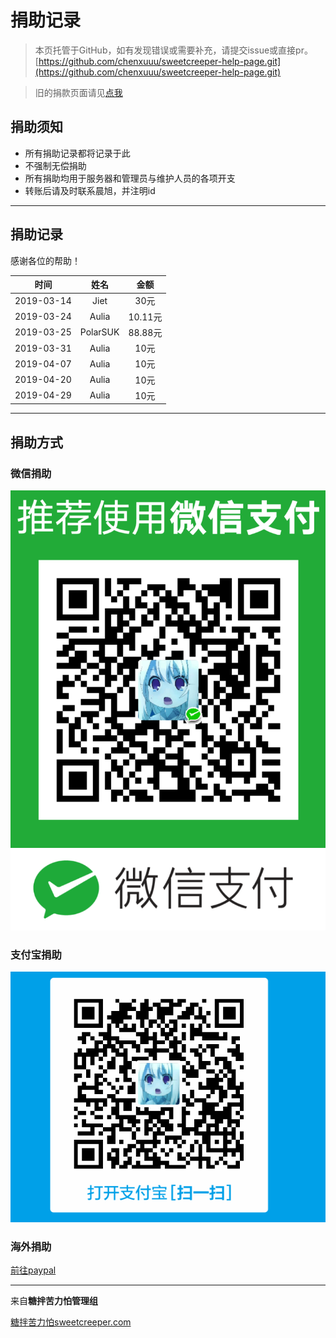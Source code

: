 # 捐助记录

> 本页托管于GitHub，如有发现错误或需要补充，请提交issue或直接pr。
> [https://github.com/chenxuuu/sweetcreeper-help-page.git](https://github.com/chenxuuu/sweetcreeper-help-page.git)

> 旧的捐款页面请见[点我](https://www.chenxublog.com/2015/02/26/%E7%B3%96%E6%8B%8C%E8%8B%A6%E5%8A%9B%E6%80%95%E6%9C%8D%E5%8A%A1%E5%99%A8%E8%B4%A6%E7%9B%AE.html)

## 捐助须知

- 所有捐助记录都将记录于此
- 不强制无偿捐助
- 所有捐助均用于服务器和管理员与维护人员的各项开支
- 转账后请及时联系晨旭，并注明id

---

## 捐助记录

感谢各位的帮助！

|时间|姓名|金额|
|:-:|:-:|:-:|
|2019-03-14|Jiet|30元|
|2019-03-24|Aulia|10.11元|
|2019-03-25|PolarSUK|88.88元|
|2019-03-31|Aulia|10元|
|2019-04-07|Aulia|10元|
|2019-04-20|Aulia|10元|
|2019-04-29|Aulia|10元|

---

## 捐助方式

### 微信捐助

![微信支付](/support/wechat.png)

### 支付宝捐助

![支付宝](/support/alipay.jpg)

### 海外捐助

[前往paypal](https://www.paypal.me/chenxuuu)

---

来自**糖拌苦力怕管理组**

[糖拌苦力怕sweetcreeper.com](https://www.sweetcreeper.com)

